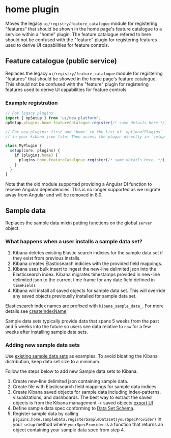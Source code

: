 # home plugin
Moves the legacy `ui/registry/feature_catalogue` module for registering "features" that should be shown in the home page's feature catalogue to a service within a "home" plugin. The feature catalogue refered to here should not be confused with the "feature" plugin for registering features used to derive UI capabilities for feature controls.

## Feature catalogue (public service)

Replaces the legacy `ui/registry/feature_catalogue` module for registering "features" that should be showed in the home
page's feature catalogue. This should not be confused with the "feature" plugin for registering features used to derive
UI capabilities for feature controls.

### Example registration

```ts
// For legacy plugins
import { npSetup } from 'ui/new_platform';
npSetup.plugins.home.featureCatalogue.register(/* same details here */);

// For new plugins: first add 'home` to the list of `optionalPlugins`
// in your kibana.json file. Then access the plugin directly in `setup`:

class MyPlugin {
  setup(core, plugins) {
    if (plugins.home) {
      plugins.home.featureCatalgoue.register(/* same details here. */);
    }
  }
}
```

Note that the old module supported providing a Angular DI function to receive Angular dependencies. This is no longer supported as we migrate away from Angular and will be removed in 8.0.

## Sample data

Replaces the sample data mixin putting functions on the global `server` object.

### What happens when a user installs a sample data set?
1) Kibana deletes existing Elastic search indicies for the sample data set if they exist from previous installs.
2) Kibana creates Elasticsearch indicies with the provided field mappings.
3) Kibana uses bulk insert to ingest the new-line delimited json into the Elasticsearch index. Kibana migrates timestamps provided in new-line delimited json to the current time frame for any date field defined in `timeFields`
4) Kibana will install all saved objects for sample data set. This will override any saved objects previouslly installed for sample data set.

Elasticsearch index names are prefixed with `kibana_sample_data_`. For more details see [createIndexName](/src/platform/plugins/shared/home/server/services/sample_data/lib/create_index_name.js)

Sample data sets typically provide data that spans 5 weeks from the past and 5 weeks into the future so users see data relative to `now` for a few weeks after installing sample data sets.

### Adding new sample data sets
Use [existing sample data sets](/src/platform/plugins/shared/home/server/services/sample_data/data_sets) as examples.
To avoid bloating the Kibana distribution, keep data set size to a minimum.

Follow the steps below to add new Sample data sets to Kibana.
1) Create new-line delimited json containing sample data.
2) Create file with Elasticsearch field mappings for sample data indices.
3) Create Kibana saved objects for sample data including index-patterns, visualizations, and dashboards. The best way to extract the saved objects is from the Kibana management -> saved objects [export UI](https://www.elastic.co/guide/en/kibana/current/managing-saved-objects.html#_export)
4) Define sample data spec conforming to [Data Set Schema](/src/platform/plugins/shared/home/server/services/sample_data/lib/sample_dataset_registry_types.ts).
5) Register sample data by calling `plguins.home.sampleData.registerSampleDataset(yourSpecProvider)` in your `setup` method where `yourSpecProvider` is a function that returns an object containing your sample data spec from step 4.
